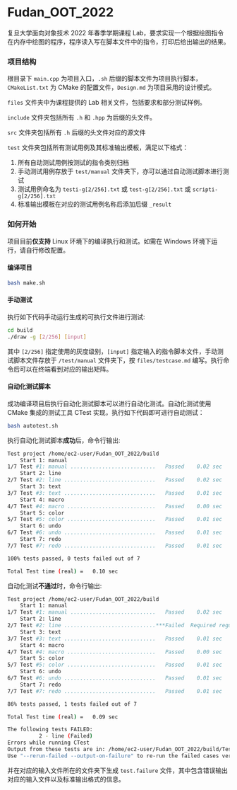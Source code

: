 # Fudan_OOT_2022
复旦大学面向对象技术 2022 年春季学期课程 Lab，要求实现⼀个根据绘图指令在内存中绘图的程序，程序读⼊写在脚本⽂件中的指令，打印后给出输出的结果。

### 项目结构
根目录下 `main.cpp` 为项目入口，`.sh` 后缀的脚本文件为项目执行脚本，`CMakeList.txt` 为 CMake 的配置文件，`Design.md` 为项目采用的设计模式。

`files` 文件夹中为课程提供的 Lab 相关文件，包括要求和部分测试样例。

`include` 文件夹包括所有 `.h` 和 `.hpp` 为后缀的头文件。

`src` 文件夹包括所有 `.h` 后缀的头文件对应的源文件

`test` 文件夹包括所有测试用例及其标准输出模板，满足以下格式：
1. 所有自动测试用例按测试的指令类别归档
2. 手动测试用例存放于 `test/manual` 文件夹下，亦可以通过自动测试脚本进行测试
3. 测试用例命名为 `testi-g[2/256].txt` 或 `test-g[2/256].txt` 或 `scripti-g[2/256].txt`
4. 标准输出模板在对应的测试用例名称后添加后缀 `_result`

### 如何开始
项目目前**仅支持** Linux 环境下的编译执行和测试。如需在 Windows 环境下运行，请自行修改配置。

#### 编译项目
```bash
bash make.sh
```

#### 手动测试
执行如下代码手动运行生成的可执行文件进行测试:
```bash
cd build
./draw -g [2/256] [input]
```
其中 `[2/256]` 指定使用的灰度级别，`[input]` 指定输入的指令脚本文件，手动测试脚本文件存放于 `/test/manual` 文件夹下，按 `files/testcase.md` 编写。执行命令后可以在终端看到对应的输出矩阵。

#### 自动化测试脚本
成功编译项目后执行自动化测试脚本可以进行自动化测试。自动化测试使用 CMake 集成的测试工具 CTest 实现，执行如下代码即可进行自动测试：
```bash
bash autotest.sh
```

执行自动化测试脚本**成功**后，命令行输出:
```bash
Test project /home/ec2-user/Fudan_OOT_2022/build
    Start 1: manual
1/7 Test #1: manual ...........................   Passed    0.02 sec
    Start 2: line
2/7 Test #2: line .............................   Passed    0.02 sec
    Start 3: text
3/7 Test #3: text .............................   Passed    0.01 sec
    Start 4: macro
4/7 Test #4: macro ............................   Passed    0.00 sec
    Start 5: color
5/7 Test #5: color ............................   Passed    0.01 sec
    Start 6: undo
6/7 Test #6: undo .............................   Passed    0.01 sec
    Start 7: redo
7/7 Test #7: redo .............................   Passed    0.01 sec

100% tests passed, 0 tests failed out of 7

Total Test time (real) =   0.10 sec
```

自动化测试**不通过**时，命令行输出:
```bash
Test project /home/ec2-user/Fudan_OOT_2022/build
    Start 1: manual
1/7 Test #1: manual ...........................   Passed    0.02 sec
    Start 2: line
2/7 Test #2: line .............................***Failed  Required regular expression not found. Regex=[OK]  0.01 sec
    Start 3: text
3/7 Test #3: text .............................   Passed    0.01 sec
    Start 4: macro
4/7 Test #4: macro ............................   Passed    0.00 sec
    Start 5: color
5/7 Test #5: color ............................   Passed    0.01 sec
    Start 6: undo
6/7 Test #6: undo .............................   Passed    0.01 sec
    Start 7: redo
7/7 Test #7: redo .............................   Passed    0.01 sec

86% tests passed, 1 tests failed out of 7

Total Test time (real) =   0.09 sec

The following tests FAILED:
          2 - line (Failed)
Errors while running CTest
Output from these tests are in: /home/ec2-user/Fudan_OOT_2022/build/Testing/Temporary/LastTest.log
Use "--rerun-failed --output-on-failure" to re-run the failed cases verbosely.
```
并在对应的输入文件所在的文件夹下生成 `test.failure` 文件，其中包含错误输出对应的输入文件以及标准输出格式的信息。